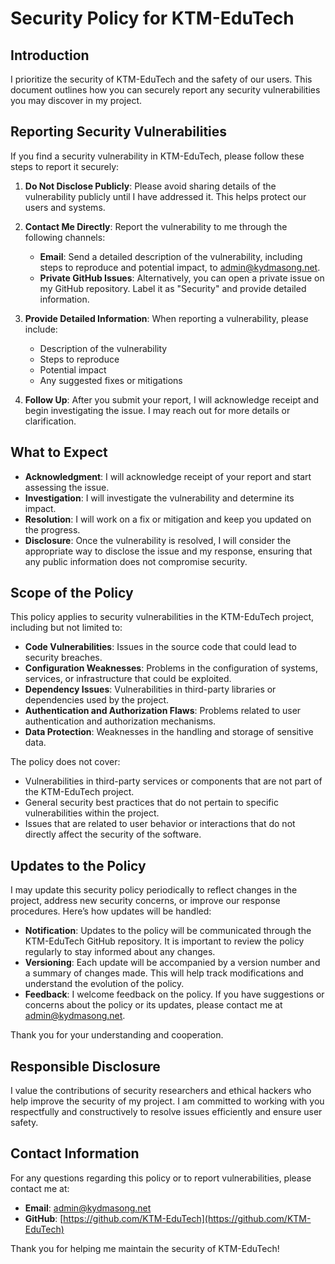 # Security Policy for KTM-EduTech

## Introduction

I prioritize the security of KTM-EduTech and the safety of our users. This document outlines how you can securely report any security vulnerabilities you may discover in my project.

## Reporting Security Vulnerabilities

If you find a security vulnerability in KTM-EduTech, please follow these steps to report it securely:

1. **Do Not Disclose Publicly**: Please avoid sharing details of the vulnerability publicly until I have addressed it. This helps protect our users and systems.

2. **Contact Me Directly**: Report the vulnerability to me through the following channels:
   - **Email**: Send a detailed description of the vulnerability, including steps to reproduce and potential impact, to [admin@kydmasong.net](mailto:admin@kydmasong.net).
   - **Private GitHub Issues**: Alternatively, you can open a private issue on my GitHub repository. Label it as "Security" and provide detailed information.

3. **Provide Detailed Information**: When reporting a vulnerability, please include:
   - Description of the vulnerability
   - Steps to reproduce
   - Potential impact
   - Any suggested fixes or mitigations

4. **Follow Up**: After you submit your report, I will acknowledge receipt and begin investigating the issue. I may reach out for more details or clarification.

## What to Expect

- **Acknowledgment**: I will acknowledge receipt of your report and start assessing the issue.
- **Investigation**: I will investigate the vulnerability and determine its impact.
- **Resolution**: I will work on a fix or mitigation and keep you updated on the progress.
- **Disclosure**: Once the vulnerability is resolved, I will consider the appropriate way to disclose the issue and my response, ensuring that any public information does not compromise security.

## Scope of the Policy

This policy applies to security vulnerabilities in the KTM-EduTech project, including but not limited to:

- **Code Vulnerabilities**: Issues in the source code that could lead to security breaches.
- **Configuration Weaknesses**: Problems in the configuration of systems, services, or infrastructure that could be exploited.
- **Dependency Issues**: Vulnerabilities in third-party libraries or dependencies used by the project.
- **Authentication and Authorization Flaws**: Problems related to user authentication and authorization mechanisms.
- **Data Protection**: Weaknesses in the handling and storage of sensitive data.

The policy does not cover:

- Vulnerabilities in third-party services or components that are not part of the KTM-EduTech project.
- General security best practices that do not pertain to specific vulnerabilities within the project.
- Issues that are related to user behavior or interactions that do not directly affect the security of the software.

## Updates to the Policy

I may update this security policy periodically to reflect changes in the project, address new security concerns, or improve our response procedures. Here’s how updates will be handled:

- **Notification**: Updates to the policy will be communicated through the KTM-EduTech GitHub repository. It is important to review the policy regularly to stay informed about any changes.
- **Versioning**: Each update will be accompanied by a version number and a summary of changes made. This will help track modifications and understand the evolution of the policy.
- **Feedback**: I welcome feedback on the policy. If you have suggestions or concerns about the policy or its updates, please contact me at [admin@kydmasong.net](mailto:admin@kydmasong.net).

Thank you for your understanding and cooperation.


## Responsible Disclosure

I value the contributions of security researchers and ethical hackers who help improve the security of my project. I am committed to working with you respectfully and constructively to resolve issues efficiently and ensure user safety.

## Contact Information

For any questions regarding this policy or to report vulnerabilities, please contact me at:
- **Email**: [admin@kydmasong.net](mailto:admin@kydmasong.net)
- **GitHub**: [https://github.com/KTM-EduTech](https://github.com/KTM-EduTech)

Thank you for helping me maintain the security of KTM-EduTech!
